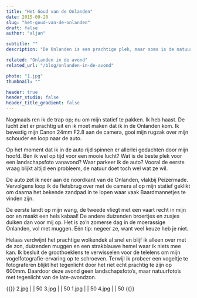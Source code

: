 ```yaml
---
title: "Het Goud van de Onlanden"
date: 2015-09-20
slug: "het-goud-van-de-onlanden"
draft: false
author: "aljan"

subtitle: ""
description: "De Onlanden is een prachtige plek, maar soms is de natuur niet zo meewerkend. Wat begon als een zoektocht naar een mooi landschap, werd een onverwachte vogelavontuur."

related: "Onlanden in de avond"
related_url: "/blog/onlanden-in-de-avond"

photo: "1.jpg"
thumbnail: ""

header: true
header_studio: false
header_title_gradient: false
---
```


Nogmaals ren ik de trap op; nu om mijn statief te pakken. Ik heb haast. De lucht ziet er prachtig uit en ik moet maken dat ik in de Onlanden kom. Ik bevestig mijn Canon 24mm F2.8 aan de camera, gooi mijn rugzak over mijn schouder en loop naar de auto.

Op het moment dat ik in de auto rijd spinnen er allerlei gedachten door mijn hoofd. Ben ik wel op tijd voor een mooie lucht? Wat is de beste plek voor een landschapsfoto vanavond? Waar parkeer ik de auto? Vooral de eerste vraag blijkt altijd een probleem, de natuur doet toch wel wat ze wil.

De auto zet ik neer aan de noordkant van de Onlanden, vlakbij Peizermade. Vervolgens loop ik de fietsbrug over met de camera al op mijn statief geklikt om daarna het bekende zandpad in te lopen waar vaak Baardmannetjes te vinden zijn.

De eerste landt op mijn wang, de tweede vliegt met een vaart recht in mijn oor en maakt een hels kabaal! De andere duizenden broertjes en zusjes duiken dan voor mij op. Het is zo’n zomerse dag in de moerassige Onlanden, vol met muggen. Eén tip: negeer ze, want veel keuze heb je niet.

Helaas verdwijnt het prachtige wolkendek al snel en blijf ik alleen over met de zon, duizenden muggen en een strakblauwe hemel waar ik niets mee kan. Ik besluit de groothoeklens te verwisselen voor de telelens om mijn vogelfotografie-ervaring op te schroeven. Terwijl ik probeer een vogeltje te fotograferen blijkt het tegenlicht door het riet echt prachtig te zijn op 600mm. Daardoor deze avond geen landschapsfoto’s, maar natuurfoto’s met tegenlicht van de late-avondzon.

{{<photos footnote="De foto’s zijn 27 juni geschoten met de Canon 6D en de Tamron 150-600mm." >}}
2.jpg |  | 50
3.jpg |  | 50
1.jpg |  | 50
4.jpg |  | 50
{{</photos>}}
